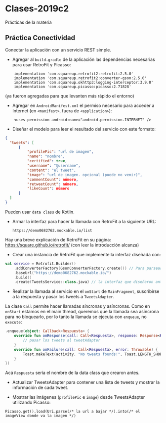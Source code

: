 # Clases-2019c2
Prácticas de la materia

## Práctica Conectividad

Conectar la aplicación con un servicio REST simple.

* Agregar al `build.gradle` de la aplicación las dependencias necesarias para usar RetroFit y Picasso:
```
    implementation 'com.squareup.retrofit2:retrofit:2.5.0'
    implementation 'com.squareup.retrofit2:converter-gson:2.5.0'
    implementation 'com.squareup.okhttp3:logging-interceptor:3.9.0'
    implementation 'com.squareup.picasso:picasso:2.71828'
```
(ya fueron agregadas para que levanten más rápido el entorno)

* Agregar en `AndroidManifest.xml` el permiso necesario para acceder a Internet (en `<manifest>`, fuera de `<application>`):
```
    <uses-permission android:name="android.permission.INTERNET" />
```

* Diseñar el modelo para leer el resultado del servicio con este formato:

```json
{
  "tweets": [
      {
          "profilePic": "url de imagen",
          "name": "nombre",
          "certified": true,
          "username": "@username",
          "content": "el tweet",
          "image": "url de imagen. opcional (puede no venir)",
          "commentCount": número,
          "retweetCount": número,
          "likeCount": número
      }
  ]
}
```

Pueden usar `data class` de Kotlin.

* Armar la interfaz para hacer la llamada con RetroFit a la siguiente URL:

    `https://demo0682762.mockable.io/list`

Hay una breve explicación de RetroFit en su página: https://square.github.io/retrofit/
(con leer la introducción alcanza)

* Crear una instancia de RetroFit que implemente la interfaz diseñada con:

```kotlin
val service = Retrofit.Builder()
    .addConverterFactory(GsonConverterFactory.create()) // Para parsear automágicamente el json
    .baseUrl("https://demo0682762.mockable.io/")
    .build()
    .create(TweetsService::class.java) // la interfaz que diseñaron antes
```

* Realizar la llamada al servicio en el `onStart` de `MainFragment`, suscribirse a la respuesta y pasar los tweets a `TweetsAdapter`.

La clase `Call` permite hacer llamadas síncronas y asíncronas. Como en `onStart` estamos en el main thread, queremos que la llamada sea asíncrona para no bloquearlo, por lo tanto la llamada se ejecuta con `enqueue`, no `execute`:

```kotlin
.enqueue(object: Callback<Respuesta> {
    override fun onResponse(call: Call<Respuesta>, response: Response<Respuesta>) {
        // pasar los tweets al tweetAdapter
    }
    override fun onFailure(call: Call<Respuesta>, error: Throwable) {
        Toast.makeText(activity, "No tweets founds!", Toast.LENGTH_SHORT).show()
    }
})
```
Acá `Respuesta` sería el nombre de la data class que crearon antes.

* Actualizar TweetsAdapter para contener una lista de tweets y mostrar la información de cada tweet.

* Mostrar las imágenes (`profilePic` e `image`) desde TweetsAdapter utilizando Picasso:
```
Picasso.get().load(Uri.parse(/* la url a bajar */).into(/* el imageView donde va la imagen */)
```